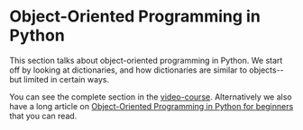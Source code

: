 # Object-Oriented Programming in Python

This section talks about object-oriented programming in Python. We start off by looking at dictionaries, and how dictionaries are similar to objects--but limited in certain ways.

You can see the complete section in the [video-course](https://go.tecla.do/cpc). Alternatively we also have a long article on [Object-Oriented Programming in Python for beginners](https://blog.teclado.com/introduction-to-object-oriented-programming-in-python/) that you can read.